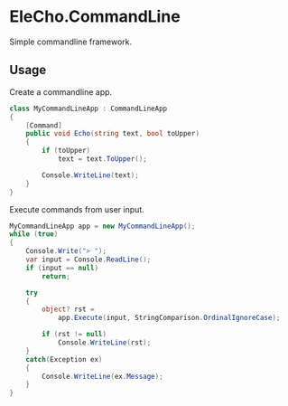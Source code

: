 # EleCho.CommandLine

Simple commandline framework.

## Usage

Create a commandline app.

```csharp
class MyCommandLineApp : CommandLineApp
{
    [Command]
    public void Echo(string text, bool toUpper)
    {
        if (toUpper)
            text = text.ToUpper();

        Console.WriteLine(text);
    }
}
```

Execute commands from user input.

```csharp
MyCommandLineApp app = new MyCommandLineApp();
while (true)
{
    Console.Write("> ");
    var input = Console.ReadLine();
    if (input == null)
        return;

    try
    {
        object? rst =
            app.Execute(input, StringComparison.OrdinalIgnoreCase);

        if (rst != null)
            Console.WriteLine(rst);
    }
    catch(Exception ex)
    {
        Console.WriteLine(ex.Message);
    }
}
```